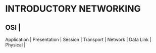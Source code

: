 # INTRODUCTORY NETWORKING

**OSI** | 
---------
Application | 
Presentation |
Session |
Transport |
Network |
Data Link |
Physical |
